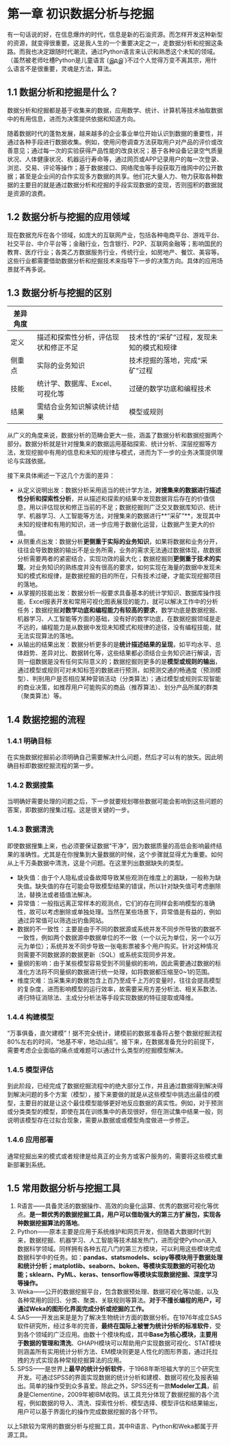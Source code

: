 # 第一章	初识数据分析与挖掘

​        有一句话说的好，在信息爆炸的时代，信息是新的石油资源。而怎样开发这种新型的资源，就变得很重要。这是我人生的一个重要决定之一，走数据分析和挖掘这条路。而我也决定跟随时代潮流，通过Python语言来认识和熟悉这个未知的领域。（虽然被老师吐槽Python是儿童语言   (இдஇ`)不过个人觉得万变不离其宗，用什么语言不是很重要，灵魂是方法，算法。

## 1.1	数据分析和挖掘是什么？

​        数据分析和挖掘都是基于收集来的数据，应用数学、统计、计算机等技术抽取数据中的有用信息，进而为决策提供依据和知道方向。

​        随着数据时代的蓬勃发展，越来越多的企业事业单位开始认识到数据的重要性，并通过各种手段进行数据收集。例如，使用问卷调查方法获取用户对产品的评价或改善意见；通过每一次的实验获得产品性能的改良状况；基于各种设备记录空气质量状况、人体健康状况、机器运行寿命等，通过网页或APP记录用户的每一次登录、浏览、交易、评论等操作；基于数据接口、网络爬虫等手段获取万维网中的公开数据；甚至是企业间的合作实现多方数据的共享。他们花大量人力、物力获取各种数据的主要目的就是通过数据分析和挖掘的手段实现数据的变现，否则囤积的数据就是资源的浪费。 

##    1.2	数据分析与挖掘的应用领域

​        现在数据充斥在各个领域，如庞大的互联网产业，包括各种电商平台、游戏平台、社交平台、中介平台等；金融行业，包含银行、P2P、互联网金融等；影响国民的教育、医疗行业；各类乙方数据服务行业，传统行业，如房地产、餐饮、美容等。这些行业都需要借助数据分析和挖掘技术来指导下一步的决策方向。具体的应用场景就不再多说。

## 1.3	数据分析与挖掘的区别

| 差异角度 |                                      |                                          |
| -------- | ------------------------------------ | ---------------------------------------- |
| 定义     | 描述和探索性分析，评估现状和修正不足 | 技术性的“采矿”过程，发现未知的模式和规律 |
| 侧重点   | 实际的业务知识                       | 技术挖掘的落地，完成“采矿”过程           |
| 技能     | 统计学、数据库、Excel、可视化等      | 过硬的数学功底和编程技术                 |
| 结果     | 需结合业务知识解读统计结果           | 模型或规则                               |

​        从广义的角度来说，数据分析的范畴会更大一些，涵盖了数据分析和数据挖掘两个部分。数据分析就是针对搜集来的数据运用基础探索、统计分析、深层挖掘等方法，发现挖掘中有用的信息和未知的规律与模式，进而为下一步的业务决策提供理论与实践依据。

接下来具体阐述一下这几个方面的差异：

- 从定义说明出发：数据分析采用适当的统计学方法，**对搜集来的数据进行描述性分析和探索性分析**，并从描述和探索的结果中发现数据背后存在的价值信息，用以评估现状和修正当前的不足；数据挖掘则广泛交叉数据库知识、统计学、机器学习、人工智能等方法，对搜集来的数据进行**“采矿”**，发现其中未知的规律和有用的知识，进一步应用于数据化运营，让数据产生更大的价值。
- 从侧重点出发：数据分析**更侧重于实际的业务知识**，如果将数据和业务分开，往往会导致数据的输出不是业务所需，业务的需求无法通过数据体现，故数据分析需要两者的紧密结合，实现功效的最大化；数据挖掘则**更侧重于技术的实现**，对业务知识的熟练度并没有很高的要求，如何实现在海量的数据中发现未知的模式和规律，是数据挖掘的目的所在，只有技术过硬，才能实现挖掘项目的落地。
- 从掌握的技能出发：数据分析一般要求具备基本的统计学知识、数据库操作技能、Excel报表开发和常用可视化图表展现的能力，就可以解决工作中的分析任务；数据挖掘**对数学功底和编程能力有较高的要求**，数学功底是数据挖掘、机器学习、人工智能等方面的基础，没有好的数学功底，在数据挖掘领域是走不远的，编程能力是从数据中发现未知模式和规律的途径，没有编程技能，就无法实现算法的落地。
- 从输出的结果出发：数据分析更多的是**统计描述结果的呈现**，如平均水平、总体趋势、差异对比、数据转化等，这些结果都必须结合业务知识进行解读，否则一组数据是没有任何实际意义的；数据挖掘则更多的是**模型或规则的输出**，通过模型或规则可对未知标签的数据进行预测，如预测交通的畅通度（预测模型）、判别用户是否相应某种营销活动（分类算法）；通过模型或规则实现智能的商业决策，如推荐用户可能购买的商品（推荐算法）、划分产品所属的群类（聚类算法）等。

## 1.4    数据挖掘的流程

### 1.4.1    明确目标

​        在实施数据挖掘前必须明确自己需要解决什么问题，然后才可以有的放矢。因此明确目标即数据挖掘流程的第一步。

### 1.4.2    数据搜集

​        当明确好需要处理的问题之后，下一步就要规划哪些数据可能会影响到这些问题的答案，即数据的搜集过程。这是很关键的一步。

### 1.4.3    数据清洗

即使数据搜集上来，也必须要保证数据“干净”，因为数据质量的高低会影响最终结果的准确性。尤其是在你搜集到大量数据的时候，这个步骤就显得尤为重要。如何从上千万条数据中清洗，这是个问题。在这里列出数据缺失的类型。

- 缺失值：由于个人隐私或设备故障导致某些观测在维度上的漏缺，一般称为缺失值。缺失值的存在可能会导致模型结果的错误，所以针对缺失值可考虑删除法，替换法或者插值法解决。
- 异常值：一般指远离正常样本的观测点，它们的存在同样会影响模型的准确性，故可以考虑删除或单独处理。当然在某些场景下，异常值是有益的，例如通过异常值可以筛选出钓鱼网站。
- 数据的不一致性：主要是由于不同的数据源或系统并发不同步所导致的数据不一致性，例如两个数据源中数据单位的不一致（一个以元为单位，另一个以万元为单位）；系统并发不同步导致一张电影票被多个用户购买。针对这种情况则需要不同数据源的数据更新（SQL）或系统实现同步并发。
- 量纲的影响：由于某些模型容易受到不同量纲的影响，因此需要通过数据的标准化方法将不同量纲的数据进行统一处理，如将数据都压缩至0~1的范围。
- 维度灾难：当采集来的数据包含上百乃至成千上万的变量时，往往会提高模型的复杂度，进而影响模型的运行效率，故需要采用方差分析法、相关系数法、递归特征消除法、主成分分析法等手段实现数据的特征提取或降维。

### 1.4.4    构建模型

​        “万事俱备，直欠建模”！据不完全统计，建模前的数据准备将占整个数据挖掘流程80%左右的时间，“地基不牢，地动山摇“。接下来，在数据准备充分的前提下，需要考虑企业面临的痛点或难题可以通过什么类型的挖掘模型解决。

### 1.4.5    模型评估

​        到此阶段，已经完成了数据挖掘流程中的绝大部分工作，并且通过数据得到解决得到解决问题的多个方案（模型），接下来要做的就是从这些模型中挑选出最佳的模型，主要目的就是让这个最佳模型能够更好地反应数据的真实性。例如，对于预测或分类类型的模型，即使在其在训练集中的表现很好，但在测试集中结果一般，则说明该模型存在过拟合现象，需要从数据或或模型角度做进一步修正。

### 1.4.6    应用部署

​        通常挖掘出来的模式或者规律是给真正的业务方或客户服务的，需要将这些模式重新部署到系统。

## 1.5     常用数据分析与挖掘工具

1. R语言——具备灵活的数据操作、高效的向量化运算、优秀的数据可视化等优点。**是一颗优秀的数据挖掘工具，用户可以借助强大的第三方扩展包，实现各种数据挖掘算法的落地**。
2. Python——原本主要是应用于系统维护和网页开发，但随着大数据时代到来，数据挖掘、机器学习、人工智能等技术越发热门，进而促使Python进入数据科学领域。同样拥有各种五花八门的第三方模块，可以利用这些模块完成数据科学中的任务。如：**pandas、statsmodels、scipy等模块用于数据处理和统计分析；matplotlib、seaborn、boken、等模块实现数据的可视化功能；sklearn、PyML、keras、tensorflow等模块实现数据挖掘、深度学习等操作。**
3. Weka——公开的数据挖掘平台，包含数据预处理、数据可视化等功能，以及各种常用的回归、分类、聚类、关联规则等算法。**对于不擅长编程的用户，可通过Weka的图形化界面完成分析或挖掘的工作。**
4. SAS——开发出来是是为了解决生物统计方面的数据分析。在1976年成立SAS软件研究所，经过多年的完善，**最终在国际上被誉为统计分析的标准软件**，受到各个领域的广泛应用。由数十个模块构成，其中**Base为核心模块，主要用于数据的管理和清洗**、GHAPH模块可以帮助用户实现数据可视化、STAT模块则涵盖所有实用统计分析方法、EM模块则更是人性化的图形界面，通过托拉拽的方式实现各种常规挖掘算法的应用。
5. SPSS——是世界上**最早的统计分析软件**，于1968年斯坦福大学的三个研究生开发。可通过SPSS的界面实现数据的统计分析和建模、数据可视化及报表输出。简单的操作受到众多喜爱。除此之外，SPSS还有一款**Modeler工具**，前身是Clementine，2009年被IBM收购。该工具充分体现了数据挖掘的各个流程，例如数据的导入、清洗、探索性分析、模型选择、模型评估和结果输出，用户可以基于界面化的操作完成数据挖掘的各个环节。

以上5款较为常用的数据分析与挖掘工具，其中R语言、Python和Weka都属于开源工具。

